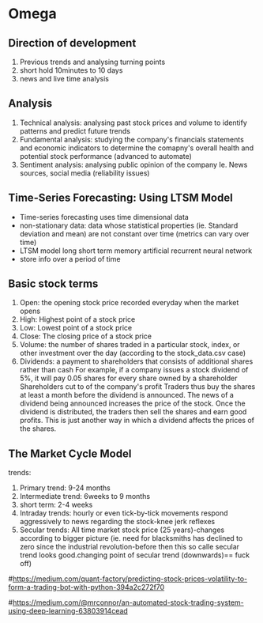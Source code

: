 # Omega
## Direction of development
1. Previous trends and analysing turning points
2. short hold 10minutes to 10 days
3. news and live time analysis


## Analysis
1. Technical analysis: analysing past stock prices and volume to identify patterns and predict future trends
2. Fundamental analysis: studying the company's financials statements and economic indicators to determine the comapny's overall health and potential stock performance (advanced to automate)
3. Sentiment analysis: analysing public opinion of the company Ie. News sources, social media (reliability issues)

## Time-Series Forecasting: Using LTSM Model
* Time-series forecasting uses time dimensional data
* non-stationary data: data whose statistical properties (ie. Standard deviation and mean) are not constant over time (metrics can vary over time)
* LTSM model long short term memory artificial recurrent neural network 
* store info over a period of time

## Basic stock terms
1. Open: the opening stock price recorded everyday when the market opens
2. High: Highest point of a stock price
3. Low: Lowest point of a stock price
4. Close: The closing price of a stock price
5. Volume: the number of shares traded in a particular stock, index, or other investment over the day (according to the stock_data.csv case)
6. Dividends: a payment to shareholders that consists of additional shares rather than cash
For example, if a company issues a stock dividend of 5%, it will pay 0.05 shares for every share owned by a shareholder
Shareholders cut to of the company's profit
Traders thus buy the shares at least a month before the dividend is announced. The news of a dividend being announced increases the price of the stock. Once the dividend is distributed, the traders then sell the shares and earn good profits. This is just another way in which a dividend affects the prices of the shares.

## The Market Cycle Model
 trends:
1. Primary trend: 9-24 months
2. Intermediate trend: 6weeks to 9 months
3. short term: 2-4 weeks
4. Intraday trends: hourly or even tick-by-tick movements
                    respond aggressively to news regarding the stock-knee jerk reflexes
5. Secular trends: All time market stock price (25 years)-changes according to bigger picture (ie. need for blacksmiths has declined to zero since the industrial revolution-before then this so calle secular trend looks good.changing point of secular trend (downwards)== fuck off)


#https://medium.com/quant-factory/predicting-stock-prices-volatility-to-form-a-trading-bot-with-python-394a2c272f70


#https://medium.com/@mrconnor/an-automated-stock-trading-system-using-deep-learning-63803914cead

